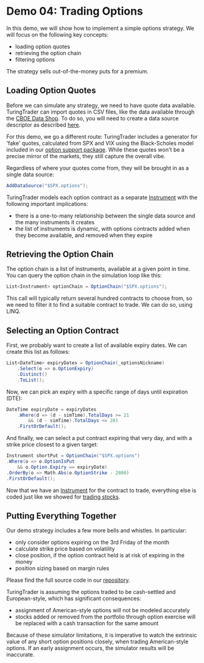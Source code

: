 # Demo 04: Trading Options

In this demo, we will show how to implement a simple options strategy. We will focus on the following key concepts:
* loading option quotes
* retrieving the option chain
* filtering options

The strategy sells out-of-the-money puts for a premium.

## Loading Option Quotes

Before we can simulate any strategy, we need to have quote data available. TuringTrader can import quotes in CSV files, like the data available through the [CBOE Data Shop](https://datashop.cboe.com/). To do so, you will need to create a data source descriptor as described [here](DataSetup.md).

For this demo, we go a different route: TuringTrader includes a generator for 'fake' quotes, calculated from SPX and VIX using the Black-Scholes model included in our [option support package](xref:TuringTrader.Support.OptionSupport). While these quotes won't be a precise mirror of the markets, they still capture the overall vibe.

Regardless of where your quotes come from, they will be brought in as a single data source: 

```c#
AddDataSource("$SPX.options");
```

TuringTrader models each option contract as a separate [Instrument](xref:TuringTrader.Simulator.Instrument) with the following important implications:
* there is a one-to-many relationship between the single data source and the many instruments it creates
* the list of instruments is dynamic, with options contracts added when they become available, and removed when they expire

## Retrieving the Option Chain

The option chain is a list of instruments, available at a given point in time. You can query the option chain in the simulation loop like this:

```c#
List<Instrument> optionChain = OptionChain("$SPX.options");
```

This call will typically return several hundred contracts to choose from, so we need to filter it to find a suitable contract to trade. We can do so, using LINQ.

## Selecting an Option Contract

First, we probably want to create a list of available expiry dates. We can create this list as follows:

```c#
List<DateTime> expiryDates = OptionChain(_optionsNickname)
    .Select(o => o.OptionExpiry)
    .Distinct()
    .ToList();
```

Now, we can pick an expiry with a specific range of days until expiration (DTE):

```c#
DateTime expiryDate = expiryDates
    .Where(d => (d - simTime).TotalDays >= 21
        && (d - simTime).TotalDays <= 28)
    .FirstOrDefault();
```

And finally, we can select a put contract expiring that very day, and with a strike price closest to a given target:

```c#
Instrument shortPut = OptionChain("$SPX.options")
.Where(o => o.OptionIsPut
    && o.Option.Expiry == expiryDate)
.OrderBy(o => Math.Abs(o.OptionStrike - 2800)
.FirstOrDefault(); 
```

Now that we have an [Instrument](xref:TuringTrader.Simulator.Instrument) for the contract to trade, everything else is coded just like we showed for [trading stocks](Demo02.md).

## Putting Everything Together

Our demo strategy includes a few more bells and whistles. In particular:

* only consider options expiring on the 3rd Friday of the month
* calculate strike price based on volatility
* close position, if the option contract held is at risk of expiring in the money
* position sizing based on margin rules

Please find the full source code in our [repository](https://github.com/fbertram/TuringTrader/blob/master/Algorithms/Demo%20Algorithms/Demo04_Options.cs).

TuringTrader is assuming the options traded to be cash-settled and European-style, which has significant consequences:

* assignment of American-style options will not be modeled accurately
* stocks added or removed from the portfolio through option exercise will be replaced with a cash transaction for the same amount

Because of these simulator limitations, it is imperative to watch the extrinsic value of any short option positions closely, when trading American-style options. If an early assignment occurs, the simulator results will be inaccurate.